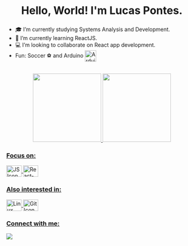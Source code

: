 <h1 align="center">Hello, World! I'm Lucas Pontes.</h1>
<h3 align="center"></h3>

<div>
  <ul>
    <li>🎓 I’m currently studying Systems Analysis and Development.</li>
    <li>🌱 I’m currently learning ReactJS.</li>
    <li>💻 I’m looking to collaborate on React app development.</li>
    <li>Fun: Soccer ⚽ and Arduino <img align="center" alt="Arduino Icon" height="30" width="30" src="https://cdn.jsdelivr.net/gh/devicons/devicon/icons/arduino/arduino-plain-wordmark.svg" /></li>
  </ul>
</div>

<div align="center" style="display: inline_block"><br>
  <a href="https://github.com/lpontes8">
    <img height="180em" src="https://github-readme-stats.vercel.app/api?username=lpontes8&show_icons=true&theme=react&include_all_commits=true&count_private=true"/>
    <img height="180em" src="https://github-readme-stats.vercel.app/api/top-langs/?username=lpontes8&langs_count=7&theme=react"/>
</div>

<div style="display: inline_block">
  <div width="50%">
    <h3 align="left">Focus on:</h3>
    <img align="center" alt="JS Icon" height="30" width="40" src="https://cdn.jsdelivr.net/gh/devicons/devicon/icons/javascript/javascript-original.svg" />
    <img align="center" alt="React-JS Icon" height="30" width="40" src="https://cdn.jsdelivr.net/gh/devicons/devicon/icons/react/react-original-wordmark.svg" />
  </div>
  <div width="50%">
    <h3 align="left">Also interested in:</h3>
    <img align="center" alt="Linux Icon" height="30" width="40" src="https://cdn.jsdelivr.net/gh/devicons/devicon/icons/linux/linux-original.svg" />
    <img align="center" alt="Git Icon" height="30" width="40" src="https://cdn.jsdelivr.net/gh/devicons/devicon/icons/git/git-original.svg" />
  </div>
</div>

<div>
  <h3 align="left">Connect with me:</h3>
    <a href = "mailto:lucasdealmeidapontes@gmail.com"><img src="https://img.shields.io/badge/Gmail-D14836?style=for-the-badge&logo=gmail&logoColor=white" target="_blank"></a>
